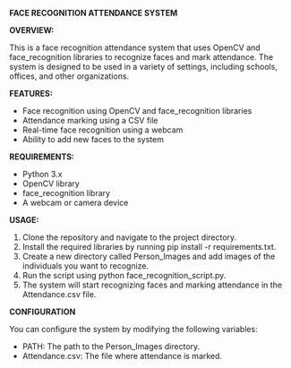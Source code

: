 **FACE RECOGNITION ATTENDANCE SYSTEM**

**OVERVIEW:**

This is a face recognition attendance system that uses OpenCV and face_recognition libraries to recognize faces and mark attendance. 
The system is designed to be used in a variety of settings, including schools, offices, and other organizations.


**FEATURES:**

* Face recognition using OpenCV and face_recognition libraries
* Attendance marking using a CSV file
* Real-time face recognition using a webcam
* Ability to add new faces to the system

**REQUIREMENTS:**

* Python 3.x
* OpenCV library
* face_recognition library
* A webcam or camera device


**USAGE:**

1. Clone the repository and navigate to the project directory.
2. Install the required libraries by running pip install -r requirements.txt.
3. Create a new directory called Person_Images and add images of the individuals you want to recognize.
4. Run the script using python face_recognition_script.py.
5. The system will start recognizing faces and marking attendance in the Attendance.csv file.

   
**CONFIGURATION**

You can configure the system by modifying the following variables:
* PATH: The path to the Person_Images directory.
* Attendance.csv: The file where attendance is marked.







